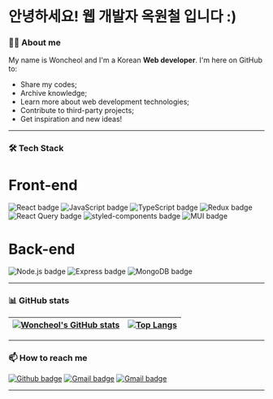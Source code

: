 # 안녕하세요! 웹 개발자 옥원철 입니다 :)

### 👨‍💻 About me

My name is Woncheol and I'm a Korean **Web developer**. I'm here on GitHub to:
- Share my codes;
- Archive knowledge;
- Learn more about web development technologies;
- Contribute to third-party projects;
- Get inspiration and new ideas!

---

### 🛠 Tech Stack

# Front-end

![React badge](https://img.shields.io/badge/react-61DAFB?style=for-the-badge&logo=react&logoColor=white)  ![JavaScript badge](https://img.shields.io/badge/javascript-F7DF1E?style=for-the-badge&logo=javascript&logoColor=white) ![TypeScript badge](https://img.shields.io/badge/typescript-3178C6?style=for-the-badge&logo=typescript&logoColor=white) ![Redux badge](https://img.shields.io/badge/redux-764ABC?style=for-the-badge&logo=redux&logoColor=white) ![React Query badge](https://img.shields.io/badge/react--query-ff4154?style=for-the-badge&logo=reactquery&logoColor=white) ![styled-components badge](https://img.shields.io/badge/styled--components-DB7093?style=for-the-badge&logo=styledcomponents&logoColor=white) ![MUI badge](https://img.shields.io/badge/mui-007FFF?style=for-the-badge&logo=mui&logoColor=white)

# Back-end

![Node.js badge](https://img.shields.io/badge/nodejs-339933?style=for-the-badge&logo=Node.js&logoColor=white) ![Express badge](https://img.shields.io/badge/express-000000?style=for-the-badge&logo=Express&logoColor=white) ![MongoDB badge](https://img.shields.io/badge/MongoDB-47A248?style=for-the-badge&logo=MongoDB&logoColor=white)

---

### 📊 GitHub stats


[![Woncheol's GitHub stats](https://github-readme-stats.vercel.app/api?username=okcleff&show_icons=true&theme=dark&text_color=fff&border_color=79ff97&hide_title=true)](https://github.com/okcleff) | [![Top Langs](https://github-readme-stats.vercel.app/api/top-langs/?username=okcleff&theme=dark&text_color=fff&border_color=79ff97&layout=compact)](https://github.com/okcleff) 
| ----------- | ------------ |

---

### 📫 How to reach me

[![Github badge](https://img.shields.io/badge/okcleff-100000?style=for-the-badge&logo=github&logoColor=white)](https://github.com/okcleff) [![Gmail badge](https://img.shields.io/badge/okcleff@gmail.com-c5221f?style=for-the-badge&logo=gmail&logoColor=white)](mailto:okcleff@gmail.com) [![Gmail badge](https://img.shields.io/badge/okwc@onionfive.io-c5221f?style=for-the-badge&logo=gmail&logoColor=white)](mailto:okwc@onionfive.io)

---
